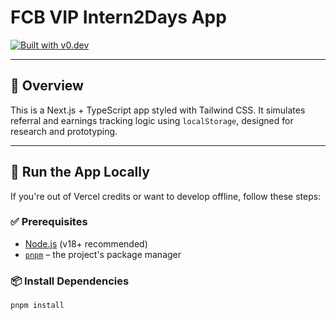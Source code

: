# FCB VIP Intern2Days App

[![Built with v0.dev](https://img.shields.io/badge/Built%20with-v0.dev-black?style=for-the-badge)](https://v0.dev/chat/projects/xLuHKNdX7IZ)

---

## 🧾 Overview

This is a Next.js + TypeScript app styled with Tailwind CSS. It simulates referral and earnings tracking logic using `localStorage`, designed for research and prototyping.

---

## 🚀 Run the App Locally

If you're out of Vercel credits or want to develop offline, follow these steps:

### ✅ Prerequisites

- [Node.js](https://nodejs.org/) (v18+ recommended)
- [`pnpm`](https://pnpm.io/) – the project's package manager

### 📦 Install Dependencies

```bash
pnpm install
